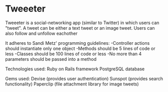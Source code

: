 Tweeeter
==========
Tweeeter is a social-networking app (similar to Twitter) in which users can "tweet". A tweet can be either a text tweet or an image tweet. Users can also follow and unfollow eachother

It adheres to Sandi Metz' programming guidelines:
	-Controller actions should instantiate only one object
	-Methods should be 5 lines of code or less
	-Classes should be 100 lines of code or less
	-No more than 4 parameters should be passed into a method

Technologies used:
	Ruby on Rails framework
	PostgreSQL database

Gems used:
	Devise (provides user authentication)
	Sunspot (provides search functionality)
	Paperclip (file attachment library for image tweets)